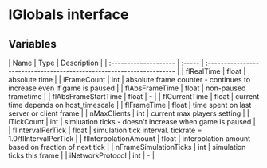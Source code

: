 # IGlobals interface

## Variables

  
 \| Name \| Type \| Description \| \| :-------------------- \| :----- \| :-------------------------------------------------------------------- \| \| flRealTime \| float \| absolute time \| \| iFrameCount \| int \| absolute frame counter - continues to increase even if game is paused \| \| flAbsFrameTime \| float \| non-paused frametime \| \| flAbsFrameStartTime \| float \| - \| \| flCurrentTime \| float \| current time depends on host\_timescale \| \| flFrameTime \| float \| time spent on last server or client frame \| \| nMaxClients \| int \| current max players setting \| \| iTickCount \| int \| simluation ticks - doesn't increase when game is paused \| \| flIntervalPerTick \| float \| simulation tick interval. tickrate = 1.0/flIntervalPerTick \| \| flInterpolationAmount \| float \| interpolation amount based on fraction of next tick \| \| nFrameSimulationTicks \| int \| simulation ticks this frame \| \| iNetworkProtocol \| int \| - \|

